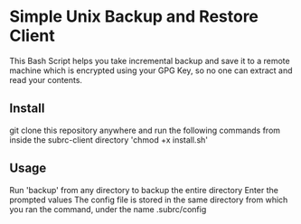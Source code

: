 # Simple Unix Backup and Restore Client
This Bash Script helps you take incremental backup and save it to a remote machine which is encrypted using your GPG Key, so no one can extract and read your contents.

## Install
git clone this repository anywhere and run the following commands from inside the subrc-client directory
'chmod +x install.sh'

## Usage
Run 'backup' from any directory to backup the entire directory
Enter the prompted values
The config file is stored in the same directory from which you ran the command, under the name .subrc/config
